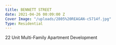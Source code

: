 ```yaml
---
title: BENNETT STREET
date: 2021-04-26 00:09:00 Z
Cover Image: "/uploads/2805%20REAGAN-c5714f.jpg"
Type: Residential
---
```


22 Unit Multi-Family Apartment Development

